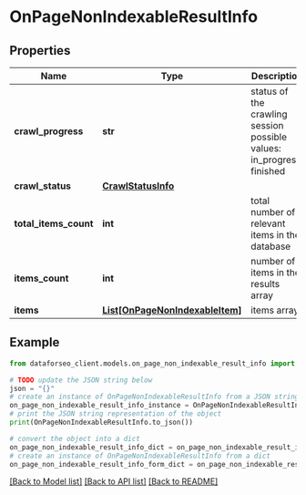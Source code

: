 # OnPageNonIndexableResultInfo


## Properties

Name | Type | Description | Notes
------------ | ------------- | ------------- | -------------
**crawl_progress** | **str** | status of the crawling session possible values: in_progress, finished | [optional] 
**crawl_status** | [**CrawlStatusInfo**](CrawlStatusInfo.md) |  | [optional] 
**total_items_count** | **int** | total number of relevant items in the database | [optional] 
**items_count** | **int** | number of items in the results array | [optional] 
**items** | [**List[OnPageNonIndexableItem]**](OnPageNonIndexableItem.md) | items array | [optional] 

## Example

```python
from dataforseo_client.models.on_page_non_indexable_result_info import OnPageNonIndexableResultInfo

# TODO update the JSON string below
json = "{}"
# create an instance of OnPageNonIndexableResultInfo from a JSON string
on_page_non_indexable_result_info_instance = OnPageNonIndexableResultInfo.from_json(json)
# print the JSON string representation of the object
print(OnPageNonIndexableResultInfo.to_json())

# convert the object into a dict
on_page_non_indexable_result_info_dict = on_page_non_indexable_result_info_instance.to_dict()
# create an instance of OnPageNonIndexableResultInfo from a dict
on_page_non_indexable_result_info_form_dict = on_page_non_indexable_result_info.from_dict(on_page_non_indexable_result_info_dict)
```
[[Back to Model list]](../README.md#documentation-for-models) [[Back to API list]](../README.md#documentation-for-api-endpoints) [[Back to README]](../README.md)


